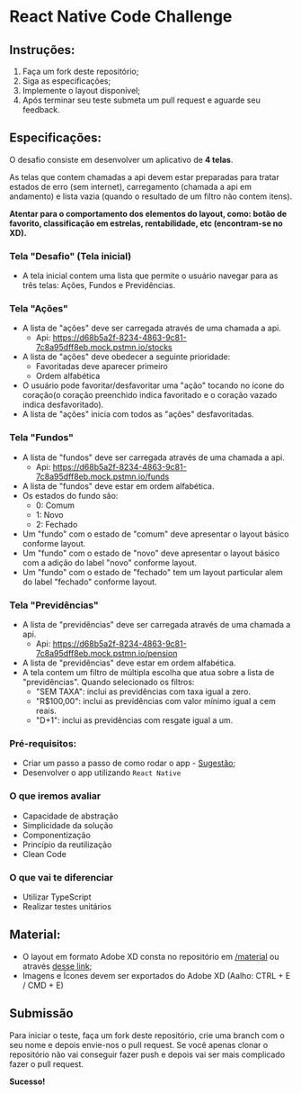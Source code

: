 
# React Native Code Challenge

## Instruções:

1. Faça um fork deste repositório;
2. Siga as especificações;
3. Implemente o layout disponível;
4. Após terminar seu teste submeta um pull request e aguarde seu feedback.

## Especificações:

O desafio consiste em desenvolver um aplicativo de **4 telas**.

As telas que contem chamadas a api devem estar preparadas para tratar estados de erro (sem internet), carregamento (chamada a api em andamento) e lista vazia (quando o resultado de um filtro não contem itens).

**Atentar para o comportamento dos elementos do layout, como: botão de favorito, classificação em estrelas, rentabilidade, etc (encontram-se no XD).**

### Tela "Desafio" (Tela inicial)

- A tela inicial contem uma lista que permite o usuário navegar para as três telas: Ações, Fundos e Previdências.

### Tela "Ações"

- A lista de "ações" deve ser carregada através de uma chamada a api.
  - Api: https://d68b5a2f-8234-4863-9c81-7c8a95dff8eb.mock.pstmn.io/stocks
- A lista de "ações" deve obedecer a seguinte prioridade:
   - Favoritadas deve aparecer primeiro
   - Ordem alfabética
- O usuário pode favoritar/desfavoritar uma "ação" tocando no ícone do coração(o coração preenchido indica favoritado e o coração vazado indica desfavoritado).
- A lista de "ações" inicia com todos as "ações" desfavoritadas.

### Tela "Fundos"

- A lista de "fundos" deve ser carregada através de uma chamada a api.
  - Api: https://d68b5a2f-8234-4863-9c81-7c8a95dff8eb.mock.pstmn.io/funds
- A lista de "fundos" deve estar em ordem alfabética.
- Os estados do fundo são:
  - 0: Comum
  - 1: Novo
  - 2: Fechado
- Um "fundo" com o estado de "comum" deve apresentar o layout básico conforme layout.
- Um "fundo" com o estado de "novo" deve apresentar o layout básico com a adição do label "novo" conforme layout.
- Um "fundo" com o estado de "fechado" tem um layout particular alem do label "fechado" conforme layout.

### Tela "Previdências"

- A lista de "previdências" deve ser carregada através de uma chamada a api.
  - Api: https://d68b5a2f-8234-4863-9c81-7c8a95dff8eb.mock.pstmn.io/pension
- A lista de "previdências" deve estar em ordem alfabética.
- A tela contem um filtro de múltipla escolha que atua sobre a lista de "previdências". Quando selecionado os filtros:
   - "SEM TAXA": inclui as previdências com taxa igual a zero.
   - "R$100,00": inclui as previdências com valor mínimo igual a cem reais.
   - "D+1": inclui as previdências com resgate igual a um.

### Pré-requisitos:

- Criar um passo a passo de como rodar o app - [Sugestão](https://github.com/elsewhencode/project-guidelines/blob/master/README.sample.md);
- Desenvolver o app utilizando `React Native`

### O que iremos avaliar

- Capacidade de abstração
- Simplicidade da solução
- Componentização
- Princípio da reutilização
- Clean Code

### O que vai te diferenciar

- Utilizar TypeScript
- Realizar testes unitários

## Material:

- O layout em formato Adobe XD consta no repositório em [/material](/material) ou através [desse link](https://xd.adobe.com/view/4701a220-a119-482a-89a5-4d110332e25f-1252/);
- Imagens e Ícones devem ser exportados do Adobe XD (Aalho: CTRL + E / CMD + E)

## Submissão

Para iniciar o teste, faça um fork deste repositório, crie uma branch com o seu nome e depois envie-nos o pull request.
Se você apenas clonar o repositório não vai conseguir fazer push e depois vai ser mais complicado fazer o pull request.

**Sucesso!**
